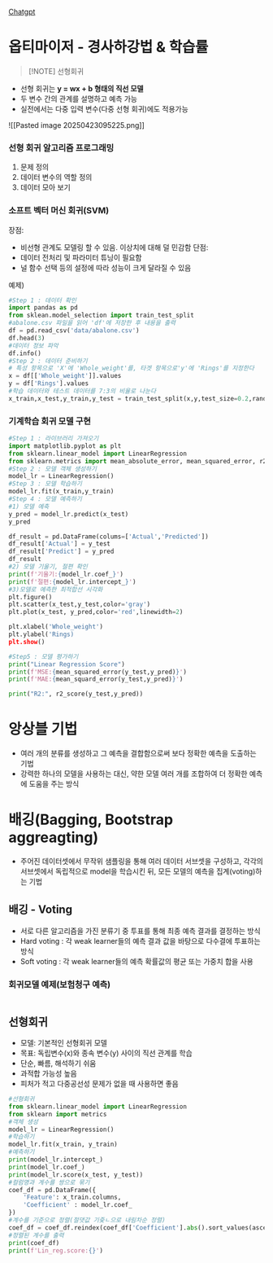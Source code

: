[Chatgpt](https://chatgpt.com/?model=auto)

# 옵티마이저 - 경사하강법 & 학습률

> [!NOTE] 선형회귀
- 선형 회귀는 **y = wx + b  형태의 직선 모델**
- 두 변수 간의 관계를 설명하고 예측 가능
- 실전에서는 다중 입력 변수(다중 선형 회귀)에도 적용가능

![[Pasted image 20250423095225.png]]

### 선형 회귀 알고리즘 프로그래밍
1) 문제 정의
2) 데이터 변수의 역할 정의
3) 데이터 모아 보기

### 소프트 벡터 머신 회귀(SVM)

장점:
- 비선형 관계도 모델링 할 수 있음. 이상치에 대해 덜 민감함
단점:
- 데이터 전처리 및 파라미터 튜닝이 필요함
- 널 함수 선택 등의 설정에 따라 성능이 크게 달라질 수 있음

예제)
```python
#Step 1 : 데이터 확인
import pandas as pd
from sklean.model_selection import train_test_split
#abalone.csv 파일을 읽어 'df'에 저장한 후 내용을 출력
df = pd.read_csv('data/abalone.csv')
df.head(3)
#데이터 정보 파악
df.info()
#Step 2 : 데이터 준비하기
# 특성 항목으로 'X'에 'Whole_weight'를, 타겟 항목으로'y'에 'Rings'를 지정한다
x = df[['Whole_weight']].values
y = df['Rings'].values
#학습 데이터와 테스트 데이터를 7:3의 비율로 나눈다
x_train,x_test,y_train,y_test = train_test_split(x,y,test_size=0.2,random_state=42)
```

### 기계학습 회귀 모델 구현
```python
#Step 1 : 라이브러리 가져오기
import matplotlib.pyplot as plt
from sklearn.linear_model import LinearRegression
from sklearn.metrics import mean_absolute_error, mean_squared_error, r2_score
#Step 2 : 모델 객체 생성하기
model_lr = LinearRegression()
#Step 3 : 모델 학습하기
model_lr.fit(x_train,y_train)
#Step 4 : 모델 예측하기
#1) 모델 예축
y_pred = model_lr.predict(x_test)
y_pred

df_result = pd.DataFrame(colums=['Actual','Predicted'])
df_result['Actual'] = y_test
df_result['Predict'] = y_pred
df_result
#2) 모델 기울기, 절편 확인
print(f'기울기:{model_lr.coef_}')
print(f'절편:{model_lr.intercept_}')
#3)모델로 예측한 최적합선 시각화
plt.figure()
plt.scatter(x_test,y_test,color='gray')
plt.plot(x_test, y_pred,color='red',linewidth=2)

plt.xlabel('Whole_weight')
plt.ylabel('Rings)
plt.show()

#Step5 : 모델 평가하기
print("Linear Regression Score")
print(f'MSE:{mean_squared_error(y_test,y_pred)}')
print(f'MAE:{mean_squard_error(y_test,y_pred)}')

print("R2:", r2_score(y_test,y_pred))
```

# 앙상블 기법
- 여러 개의 분류를 생성하고 그 예측을 결합함으로써 보다 정확한 예측을 도출하는 기법
- 강력한 하나의 모델을 사용하는 대신, 약한 모델 여러 개를 조합하여 더 정확한 예측에 도움을 주는 방식

# 배깅(Bagging, Bootstrap aggreagting)
- 주어진 데이터셋에서 무작위 샘플링을 통해 여러 데이터 서브셋을 구성하고, 각각의 서브셋에서 독립적으로 model을 학습시킨 뒤, 모든 모델의 예측을 집계(voting)하는 기법
## 배깅 - Voting
- 서로 다른 알고리즘을 가진 분류기 중 투표를 통해 최종 예측 결과를 결정하는 방식
- Hard voting : 각 weak learner들의 예측 결과 값을 바탕으로 다수결에 투표하는 방식
- Soft voting : 각 weak learner들의 예측 확률값의 평균 또는 가중치 합을 사용

### 회귀모델 예제(보험청구 예측)
```python

```

## 선형회귀 
- 모델: 기본적인 선형회귀 모델
- 목표: 독립변수(x)와 종속 변수(y) 사이의 직선 관계를 학습
- 단순, 빠름, 해석하기 쉬움
- 과적합 가능성 높음
- 피처가 적고 다중공선성 문제가 없을 때 사용하면 좋음
```python
#선형회귀
from sklearn.linear_model import LinearRegression
from sklearn import metrics
#객체 생성
model_lr = LinearRegression()
#학습하기
model_lr.fit(x_train, y_train)
#예측하기
print(model_lr.intercept_)
print(model_lr.coef_)
print(model_lr.score(x_test, y_test))
#컬럼명과 계수를 쌍으로 묶기
coef_df = pd.DataFrame({
	'Feature': x_train.columns,
	'Coefficient' : model_lr.coef_
})
#계수를 기준으로 정렬(절댓값 기줒ㄴ으로 내림차순 정렬)
coef_df = coef_df.reindex(coef_df['Coefficient'].abs().sort_values(ascending=False).index)
#정렬된 계수를 출력
print(coef_df)
print(f'Lin_reg.score:{}')
```
